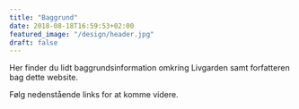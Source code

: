 ```yaml
---
title: "Baggrund"
date: 2018-08-18T16:59:53+02:00
featured_image: "/design/header.jpg"
draft: false
---
```


Her finder du lidt baggrundsinformation omkring Livgarden samt forfatteren bag dette website.

Følg nedenstående links for at komme videre.